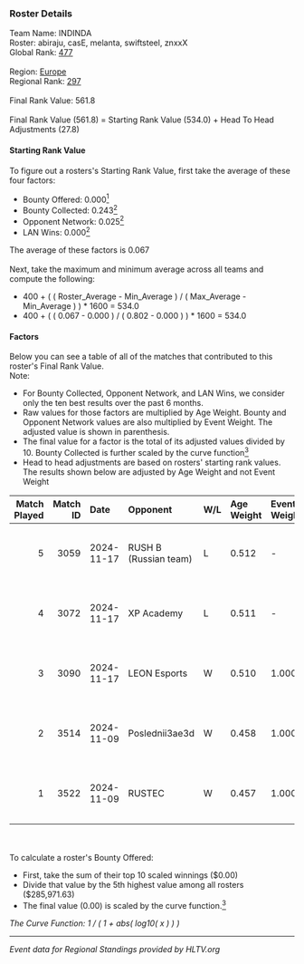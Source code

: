 ### Roster Details<br />
Team Name: INDINDA<br />
Roster: abiraju, casE, melanta, swiftsteel, znxxX<br />
Global Rank: [477](../../standings_global_2025_02_28.md)<br />
<br />
Region: [Europe]( ../../standings_europe_2025_02_28.md)<br />
Regional Rank: [297]( ../../standings_europe_2025_02_28.md)<br />
<br />
Final Rank Value:  561.8<br />
<br />
Final Rank Value (561.8) = Starting Rank Value (534.0) + Head To Head Adjustments (27.8)<br />

#### Starting Rank Value<br />
To figure out a rosters's Starting Rank Value, first take the average of these four factors:<br />
- Bounty Offered: 0.000[<sup>1</sup>](#table2)
- Bounty Collected: 0.243[<sup>2</sup>](#table1)
- Opponent Network: 0.025[<sup>2</sup>](#table1)
- LAN Wins: 0.000[<sup>2</sup>](#table1)

The average of these factors is 0.067<br />
<br />
Next, take the maximum and minimum average across all teams and compute the following:<br />
- 400 + ( ( Roster_Average - Min_Average ) / ( Max_Average - Min_Average ) ) * 1600 = 534.0
- 400 + ( ( 0.067 - 0.000 ) / ( 0.802 - 0.000 ) ) * 1600 = 534.0


#### Factors<br />
Below you can see a table of all of the matches that contributed to this roster's Final Rank Value.<br />
Note:<br />

- For Bounty Collected, Opponent Network, and LAN Wins, we consider only the ten best results over the past 6 months.
- Raw values for those factors are multiplied by Age Weight. Bounty and Opponent Network values are also multiplied by Event Weight. The adjusted value is shown in parenthesis.
- The final value for a factor is the total of its adjusted values divided by 10. Bounty Collected is further scaled by the curve function[<sup>3</sup>](#curveFunction)
- Head to head adjustments are based on rosters' starting rank values. The results shown below are adjusted by Age Weight and not Event Weight
<span id="table1"></span><br />


| Match Played | Match ID | Date       | Opponent              | W/L | Age Weight | Event Weight | Bounty Collected | Opponent Network | LAN Wins  | H2H Adj. | Roster                                    |
| -: | -: | :- | :- | :- | :- | :- | :- | :- | :- | -: | :- |
|            5 |     3059 | 2024-11-17 | RUSH B (Russian team) | L   | 0.512      | -            | -                | -                | -         |    -0.46 | abiraju, casE, melanta, swiftsteel, znxxX |
|            4 |     3072 | 2024-11-17 | XP Academy            | L   | 0.511      | -            | -                | -                | -         |    -5.79 | abiraju, casE, melanta, swiftsteel, znxxX |
|            3 |     3090 | 2024-11-17 | LEON Esports          | W   | 0.510      | 1.000        | 0.012 (0.006)    | 0.297 (0.151)    | 0 (0.000) |    14.02 | abiraju, casE, melanta, swiftsteel, znxxX |
|            2 |     3514 | 2024-11-09 | Poslednii3ae3d        | W   | 0.458      | 1.000        | 0.001 (0.000)    | 0.111 (0.051)    | 0 (0.000) |     9.21 | abiraju, casE, melanta, swiftsteel, znxxX |
|            1 |     3522 | 2024-11-09 | RUSTEC                | W   | 0.457      | 1.000        | 0.002 (0.001)    | 0.109 (0.050)    | 0 (0.000) |    10.79 | abiraju, casE, melanta, swiftsteel, znxxX |

<br />
<span id="table2"></span><br />
To calculate a roster's Bounty Offered:<br />

- First, take the sum of their top 10 scaled winnings ($0.00)
- Divide that value by the 5th highest value among all rosters ($285,971.63)
- The final value (0.00) is scaled by the curve function.[<sup>3</sup>](#curveFunction)

<span id="curveFunction"></span>_The Curve Function: 1 / ( 1 + abs( log10( x ) ) )_<br />

---
_Event data for Regional Standings provided by HLTV.org_<br />
